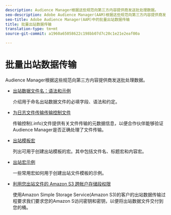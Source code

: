 ```yaml
---
description: Audience Manager根据这些规范向第三方内容提供商发送批处理数据。
seo-description: Adobe Audience Manager(AAM)根据这些规范向第三方内容提供商发送批量数据。
seo-title: Adobe Audience Manager(AAM)中的批量出站数据传输
title: 批量出站数据传输
translation-type: tm+mt
source-git-commit: a1960a65058622c198bb07d7c20c1e21e2eaf00a

---
```



# 批量出站数据传输

Audience Manager根据这些规范向第三方内容提供商发送批处理数据。

* [出站数据文件名：语法和示例](/help/using/integration/receiving-audience-data/batch-outbound-transfers/outbound-file-name-contents.md)

   介绍用于命名出站数据文件的必填字段、语法和约定。

* [为日志文件传输传输控制文件](/help/using/integration/receiving-audience-data/batch-outbound-transfers/transfer-control-files.md)

   传输控制(.info)文件提供有关文件传输的元数据信息，以便合作伙伴能够验证Audience Manager是否正确处理了文件传输。

* [出站模板宏](/help/using/integration/receiving-audience-data/batch-outbound-transfers/outbound-template-macros.md)

   列出可用于创建出站模板的宏。其中包括文件名、标题宏和内容宏。

* [出站宏示例](/help/using/integration/receiving-audience-data/batch-outbound-transfers/outbound-macro-examples.md)

   一些常用宏如何用于创建出站文件模板的示例。

* [利用您出站文件的 Amazon S3 跨帐户存储段权限](/help/using/integration/receiving-audience-data/batch-outbound-transfers/authorize-s3-cross-bucket.md)

   使用Amazon Simple Storage Service(Amazon S3)的客户的出站数据传输过程要求我们要求您的Amazon S访问密钥和密钥，以便将出站数据文件交付到您的桶。
